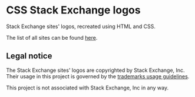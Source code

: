 # CSS Stack Exchange logos

Stack Exchange sites' logos, recreated using HTML and CSS.


The list of all sites can be found [here][1].


## Legal notice

The Stack Exchange sites' logos are copyrighted by Stack Exchange, Inc.
Their usage in this project is governed by the [trademarks usage guidelines][2].

This project is not associated with Stack Exchange, Inc in any way.


  [1]: https://stackexchange.com/sites
  [2]: https://policies.stackoverflow.co/company/trademark-guidance/
